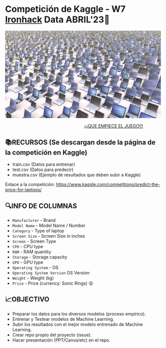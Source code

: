 # Competición de Kaggle - W7 [Ironhack](https://www.ironhack.com/) Data ABRIL'23:snake: 


<p align="center"> <img src="https://github.com/Ironhack-Data-Madrid-Abril-2023/w7-project_kaggle/blob/main/lapsimg.jpg">  </p>

&emsp;&emsp;&emsp;&emsp;&emsp;&emsp;&emsp;&emsp;&emsp;&emsp;&emsp;&emsp;&emsp;&emsp;&emsp;&emsp;&emsp;&emsp;  [¡¡¡QUE EMPIECE EL JUEGO!!!](
http://www.kaggle.com/competitions/predict-salary-for-data-science-jobs)  


## 📚RECURSOS (Se descargan desde la página de la competición en Kaggle)

- train.csv (Datos para entrenar)
- test.csv (Datos para predecir)
- muestra.csv (Ejemplo de resultados que deben subir a Kaggle)

Enlace a la competición: https://www.kaggle.com/competitions/predict-the-price-for-laptops/


## 🔍INFO DE COLUMNAS 

*   `Manufacturer` - Brand
*   `Model Name` - Model Name / Number
*   `Category` - Type of laptop
*   `Screen Size` - Screen Size in inches
*   `Screen` - Screen Type
*   `CPU` - CPU type
*   `RAM` - RAM quantity
*   `Storage` - Storage capacity
*   `GPU` - GPU type
*   `Operating System` - OS
*   `Operating System Version` OS Version
*   `Weight` - Weight (kg)
*   `Price` - Price (currency: Sonic Rings) 😜


## 📈OBJECTIVO

- Preparar los datos para los diversos modelos (proceso empírico). 
- Entrenar y Testear modelos de Machine Learning.
- Subir los resultados con el mejor modelo entrenado de Machine Learning.
- Crear repo propio del proyecto (issue).
- Hacer presentación (PPT/Canva/etc) en el repo.

<br />